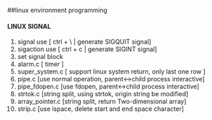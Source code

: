##linux environment programming
#### LINUX SIGNAL
1. signal use [ ctrl + \   | generate SIGQUIT signal]
2. sigaction use [ ctrl + c | generate SIGINT signal]
3. set signal block
4. alarm.c [ timer ]
5. super_system.c [ support linux system return, only last one row ]
6. pipe.c   [use normal operation, parent<->child process interactive]
7. pipe_fdopen.c [use fdopen, parent<->child process interactive]
8. strtok.c [string split, using strtok, origin string be modified]
9. array_pointer.c [string split, return Two-dimensional array]
10. strip.c  [use ispace, delete start and end space character]
